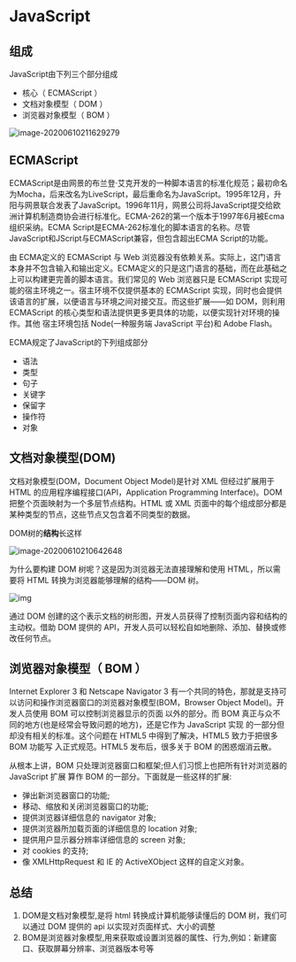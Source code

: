 # JavaScript

## 组成

JavaScript由下列三个部分组成

* 核心（ ECMAScript ）
* 文档对象模型（ DOM ）
* 浏览器对象模型（ BOM ）

![image-20200610211629279](https://img-1251598303.cos.ap-guangzhou.myqcloud.com/image-20200610211629279.png)

## ECMAScript

ECMAScript是由网景的布兰登·艾克开发的一种脚本语言的标准化规范；最初命名为Mocha，后来改名为LiveScript，最后重命名为JavaScript。1995年12月，升阳与网景联合发表了JavaScript。1996年11月，网景公司将JavaScript提交给欧洲计算机制造商协会进行标准化。ECMA-262的第一个版本于1997年6月被Ecma组织采纳。ECMA Script是ECMA-262标准化的脚本语言的名称。尽管JavaScript和JScript与ECMAScript兼容，但包含超出ECMA Script的功能。

由 ECMA定义的 ECMAScript 与 Web 浏览器没有依赖关系。实际上，这门语言本身并不包含输入和输出定义。ECMA定义的只是这门语言的基础，而在此基础之上可以构建更完善的脚本语言。我们常见的 Web 浏览器只是 ECMAScript 实现可能的宿主环境之一。宿主环境不仅提供基本的 ECMAScript 实现，同时也会提供该语言的扩展，以便语言与环境之间对接交互。而这些扩展——如 DOM，则利用 ECMAScript 的核心类型和语法提供更多更具体的功能，以便实现针对环境的操作。其他 宿主环境包括 Node\(一种服务端 JavaScript 平台\)和 Adobe Flash。

ECMA规定了JavaScript的下列组成部分

* 语法
* 类型
* 句子
* 关键字
* 保留字
* 操作符
* 对象

## 文档对象模型\(DOM\)

文档对象模型\(DOM，Document Object Model\)是针对 XML 但经过扩展用于 HTML 的应用程序编程接口\(API，Application Programming Interface\)。DOM 把整个页面映射为一个多层节点结构。HTML 或 XML 页面中的每个组成部分都是某种类型的节点，这些节点又包含着不同类型的数据。

DOM树的**结构**长这样

![image-20200610210642648](https://img-1251598303.cos.ap-guangzhou.myqcloud.com/image-20200610210642648.png)

为什么要构建 DOM 树呢？这是因为浏览器无法直接理解和使用 HTML，所以需要将 HTML 转换为浏览器能够理解的结构——DOM 树。

![img](https://img-1251598303.cos.ap-guangzhou.myqcloud.com/125849ec56a3ea98d4b476c66c754f79.png)

通过 DOM 创建的这个表示文档的树形图，开发人员获得了控制页面内容和结构的主动权。借助 DOM 提供的 API，开发人员可以轻松自如地删除、添加、替换或修改任何节点。

## 浏览器对象模型（ BOM ）

Internet Explorer 3 和 Netscape Navigator 3 有一个共同的特色，那就是支持可以访问和操作浏览器窗口的浏览器对象模型\(BOM，Browser Object Model\)。开发人员使用 BOM 可以控制浏览器显示的页面 以外的部分。而 BOM 真正与众不同的地方\(也是经常会导致问题的地方\)，还是它作为 JavaScript 实现 的一部分但却没有相关的标准。这个问题在 HTML5 中得到了解决，HTML5 致力于把很多 BOM 功能写 入正式规范。HTML5 发布后，很多关于 BOM 的困惑烟消云散。

从根本上讲，BOM 只处理浏览器窗口和框架;但人们习惯上也把所有针对浏览器的 JavaScript 扩展 算作 BOM 的一部分。下面就是一些这样的扩展:

* 弹出新浏览器窗口的功能;
* 移动、缩放和关闭浏览器窗口的功能;
* 提供浏览器详细信息的 navigator 对象;
* 提供浏览器所加载页面的详细信息的 location 对象;
* 提供用户显示器分辨率详细信息的 screen 对象;
* 对 cookies 的支持;
* 像 XMLHttpRequest 和 IE 的 ActiveXObject 这样的自定义对象。

## 总结

1. DOM是文档对象模型,是将 html 转换成计算机能够读懂后的 DOM 树，我们可以通过 DOM 提供的 api 以实现对页面样式、大小的调整
2. BOM是浏览器对象模型,用来获取或设置浏览器的属性、行为,例如：新建窗口、获取屏幕分辨率、浏览器版本号等

